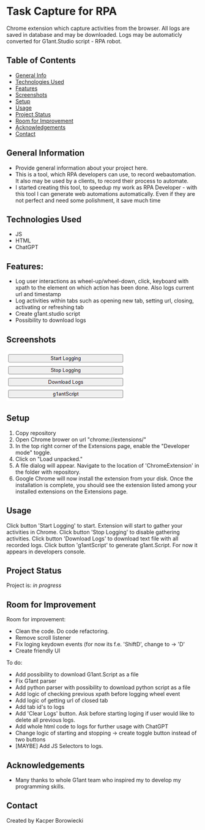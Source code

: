# Task Capture for RPA
Chrome extension which capture activities from the browser.
All logs are saved in database and may be downloaded.
Logs may be automaticly converted for G1ant.Studio script - RPA robot.


## Table of Contents
* [General Info](#general-information)
* [Technologies Used](#technologies-used)
* [Features](#features)
* [Screenshots](#screenshots)
* [Setup](#setup)
* [Usage](#usage)
* [Project Status](#project-status)
* [Room for Improvement](#room-for-improvement)
* [Acknowledgements](#acknowledgements)
* [Contact](#contact)


## General Information
- Provide general information about your project here.
- This is a tool, which RPA developers can use, to record webautomation. It also may be used by a clients, to record their process to automate.
- I started creating this tool, to speedup my work as RPA Developer - with this tool I can generate web automations automatically. Even if they are not perfect and need some polishment, it save much time

## Technologies Used
- JS
- HTML
- ChatGPT

## Features:
- Log user interactions as wheel-up/wheel-down, click, keyboard with xpath to the element on which action has been done. Also logs current url and timestamp
- Log activities within tabs such as opening new tab, setting url, closing, activating or refreshing tab
- Create g1ant.studio script
- Possibility to download logs


## Screenshots
![Extension](./img/extension_UI.png)


## Setup
1. Copy repository
2. Open Chrome brower on url "chrome://extensions/"
3. In the top right corner of the Extensions page, enable the "Developer mode" toggle.
4. Click on "Load unpacked."
5. A file dialog will appear. Navigate to the location of 'ChromeExtension' in the folder with repository.
6. Google Chrome will now install the extension from your disk. Once the installation is complete, you should see the extension listed among your installed extensions on the Extensions page.


## Usage
Click button 'Start Logging' to start. Extension will start to gather your activities in Chrome.
Click button 'Stop Logging' to disable gathering activities.
Click button 'Download Logs' to download text file with all recorded logs.
Click button 'g1antScript' to generate g1ant.Script. For now it appears in developers console.


## Project Status
Project is: _in progress_


## Room for Improvement
Room for improvement:
- Clean the code. Do code refactoring.
- Remove scroll listener
- Fix loging keydown events (for now its f.e. 'ShiftD', change to -> 'D'
- Create friendly UI

To do:
- Add possibility to download G1ant.Script as a file
- Fix G1ant parser
- Add python parser with possibility to download python script as a file
- Add logic of checking previous xpath before logging wheel event
- Add logic of getting url of closed tab
- Add tab id's to logs
- Add 'Clear Logs' button. Ask before starting loging if user would like to delete all previous logs.
- Add whole html code to logs for further usage with ChatGPT
- Change logic of starting and stopping -> create toggle button instead of two buttons
- [MAYBE] Add JS Selectors to logs.


## Acknowledgements
- Many thanks to whole G1ant team who inspired my to develop my programming skills.


## Contact
Created by Kacper Borowiecki